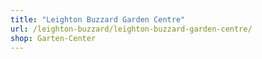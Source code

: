 ```yaml
---
title: "Leighton Buzzard Garden Centre"
url: /leighton-buzzard/leighton-buzzard-garden-centre/
shop: Garten-Center
---
```

